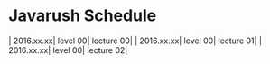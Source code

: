 # Javarush Schedule

| 2016.xx.xx| level 00| lecture 00|
| 2016.xx.xx| level 00| lecture 01|
| 2016.xx.xx| level 00| lecture 02|